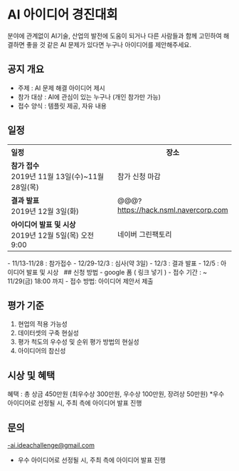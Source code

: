 # AI 아이디어 경진대회

분야에 관계없이 AI기술, 산업의 발전에 도움이 되거나
다른 사람들과 함께 고민하여 해결하면 좋을 것 같은 AI 문제가 있다면 누구나 아이디어를 제안해주세요.

## 공지 개요 
- 주제 : AI 문제 해결 아이디어 제시
- 참가 대상 : AI에 관심이 있는 누구나 (개인 참가만 가능)
- 접수 양식 : 템플릿 제공, 자유 내용

## 일정

<table class="tbl_schedule">
  <tr>
    <th style="text-align:left;width:50%">일정</th>
    <th style="text-align:center;width:15%">장소</th>
  </tr>
  <tr>
    <td>
      <strong>참가 접수 </strong><br>
      2019년 11월 13일(수)~11월 28일(목)
    </td>
    <td>
      참가 신청 마감
    </td>
  </tr>
  <tr>
    <td>
      <strong>결과 발표</strong><br>
      2019년 12월 3일(화)
    </td>
    <td>
      @@@?<br>
      <a href="https://hack.nsml.navercorp.com">https://hack.nsml.navercorp.com</a>
    </td>
  </tr>
  <tr>
    <td>
      <strong>아이디어 발표 및 시상</strong><br>
      2019년 12월 5일(목) 오전 9:00
    </td>
    <td>
      네이버 그린팩토리<br>
    </td>
  </tr>
</table>
- 11/13-11/28 : 참가접수
- 12/29-12/3 : 심사(약 3일)
- 12/3 : 결과 발표
- 12/5 : 아이디어 발표 및 시상
 
## 신청 방법
- google 폼 ( 링크 넣기 ) 
- 접수 기간 : ~ 11/29(금) 18:00 까지 
- 접수 방법: 아이디어 제안서 제출

## 평가 기준
1.	현업의 적용 가능성
2.	데이터셋의 구축 현실성 
3.	평가 척도의 우수성 및 순위 평가 방법의 현실성 
4.	아이디어의 참신성  

## 시상 및 혜택 
혜택 : 총 상금 450만원
(최우수상 300만원, 우수상 100만원, 장려상 50만원)
*우수 아이디어로 선정될 시, 주최 측에 아이디어 발표 진행


## 문의 
-ai.ideachallenge@gmail.com
* 우수 아이디어로 선정될 시, 주최 측에 아이디어 발표 진행


